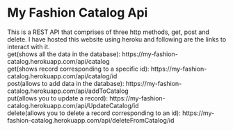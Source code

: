 <h1> My Fashion Catalog Api </h1>
<head>
<body>
This is a REST API that comprises of three http methods, get, post and delete. I have hosted this website using heroku and following 
are the links to interact with it.
<br>
get(shows all the data in the database): https://my-fashion-catalog.herokuapp.com/api/catalog
<br>
get(shows record corresponding to a specific id): https://my-fashion-catalog.herokuapp.com/api/catalog/id
<br>
post(allows to add data in the database): https://my-fashion-catalog.herokuapp.com/api/addToCatalog
<br>
put(allows you to update a record): https://my-fashion-catalog.herokuapp.com/api/UpdateCatalog/id
<br>
delete(allows you to delete a record corresponding to an id): https://my-fashion-catalog.herokuapp.com/api/deleteFromCatalog/id
<br>

